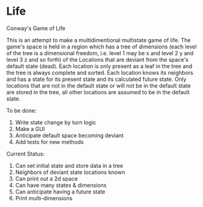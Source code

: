 # Life
Conway's Game of Life

This is an attempt to make a multidimentional multistate game of life.  The game's space is held in a region which has a tree of dimensions (each level of the tree is a dimensional freedom, i.e. level 1 may be x and level 2 y and level 3 z and so forth) of the Locations that are deviant from the space's default state (dead).  Each location is only present as a leaf in the tree and the tree is always complete and sorted.  Each location knows its neighbors and has a state for its present state and its calculated future state.  Only locations that are not in the default state or will not be in the default state are stored in the tree, all other locations are assumed to be in the default state.

To be done:
1)   Write state change by turn logic
2)   Make a GUI
3)   Anticipate default space becoming deviant
4)   Add tests for new methods

Current Status:
1)   Can set initial state and store data in a tree
2)   Neighbors of deviant state locations known
3)   Can print out a 2d space
4)   Can have many states & dimensions
5)   Can anticipate having a future state
6)   Print multi-dimensions
